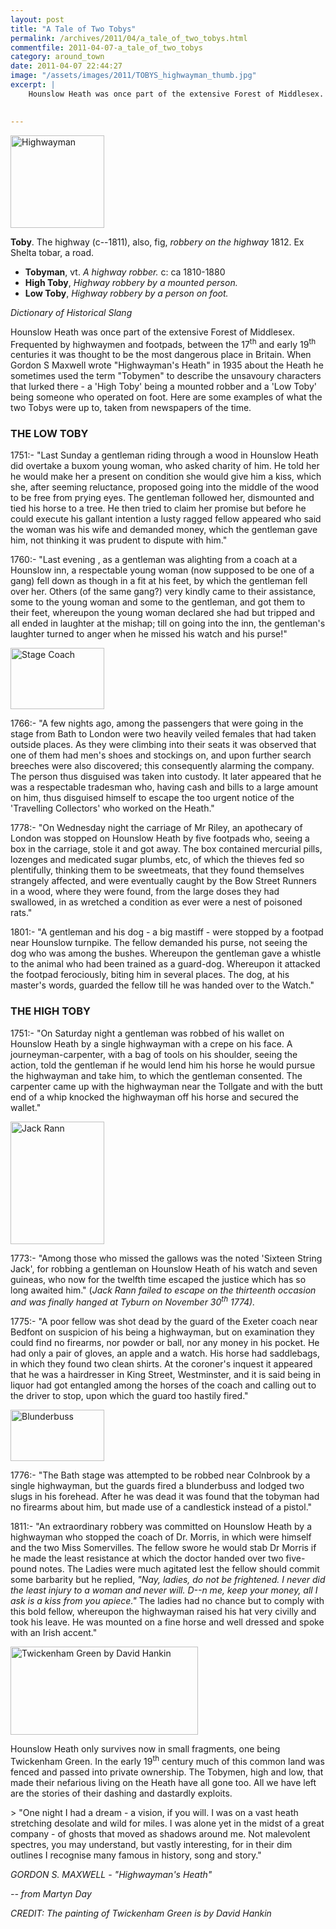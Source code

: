 ```yaml
---
layout: post
title: "A Tale of Two Tobys"
permalink: /archives/2011/04/a_tale_of_two_tobys.html
commentfile: 2011-04-07-a_tale_of_two_tobys
category: around_town
date: 2011-04-07 22:44:27
image: "/assets/images/2011/TOBYS_highwayman_thumb.jpg"
excerpt: |
    Hounslow Heath was once part of the extensive Forest of Middlesex. Frequented by highwaymen and footpads, between the 17<sup>th</sup> and early 19<sup>th</sup> centuries it was thought to be the most dangerous place in Britain. When Gordon S Maxwell wrote "Highwayman's Heath" in 1935 about the Heath he sometimes used the term "Tobymen" to describe the unsavoury characters that lurked there - a 'High Toby' being a mounted robber and a 'Low Toby' being someone who operated on foot. Here are some examples of what the two Tobys were up to, taken from newspapers of the time.
    

---
```


<div markdown="1" class="box">
<a href="/assets/images/2011/TOBYS_highwayman.jpg" title="See larger version of - Highwayman"><img src="/assets/images/2011/TOBYS_highwayman_thumb.jpg" width="150" height="148" alt="Highwayman" class="photo right" /></a>

**Toby**. The highway (c--1811), also, fig, *robbery on the highway* 1812. Ex Shelta tobar, a road.

-   **Tobyman**, vt. *A highway robber.* c: ca 1810-1880
-   **High Toby**, *Highway robbery by a mounted person.*
-   **Low Toby**, *Highway robbery by a person on foot.*

<cite>Dictionary of Historical Slang</cite>

</div>
Hounslow Heath was once part of the extensive Forest of Middlesex. Frequented by highwaymen and footpads, between the 17<sup>th</sup> and early 19<sup>th</sup> centuries it was thought to be the most dangerous place in Britain. When Gordon S Maxwell wrote "Highwayman's Heath" in 1935 about the Heath he sometimes used the term "Tobymen" to describe the unsavoury characters that lurked there - a 'High Toby' being a mounted robber and a 'Low Toby' being someone who operated on foot. Here are some examples of what the two Tobys were up to, taken from newspapers of the time.

### THE LOW TOBY

1751:- "Last Sunday a gentleman riding through a wood in Hounslow Heath did overtake a buxom young woman, who asked charity of him. He told her he would make her a present on condition she would give him a kiss, which she, after seeming reluctance, proposed going into the middle of the wood to be free from prying eyes. The gentleman followed her, dismounted and tied his horse to a tree. He then tried to claim her promise but before he could execute his gallant intention a lusty ragged fellow appeared who said the woman was his wife and demanded money, which the gentleman gave him, not thinking it was prudent to dispute with him."

1760:- "Last evening , as a gentleman was alighting from a coach at a Hounslow inn, a respectable young woman (now supposed to be one of a gang) fell down as though in a fit at his feet, by which the gentleman fell over her. Others (of the same gang?) very kindly came to their assistance, some to the young woman and some to the gentleman, and got them to their feet, whereupon the young woman declared she had but tripped and all ended in laughter at the mishap; till on going into the inn, the gentleman's laughter turned to anger when he missed his watch and his purse!"

<a href="/assets/images/2011/TOBYS_stage-coach.jpg" title="See larger version of - Stage Coach"><img src="/assets/images/2011/TOBYS_stage-coach_thumb.jpg" width="150" height="98" alt="Stage Coach" class="photo right" /></a>

1766:- "A few nights ago, among the passengers that were going in the stage from Bath to London were two heavily veiled females that had taken outside places. As they were climbing into their seats it was observed that one of them had men's shoes and stockings on, and upon further search breeches were also discovered; this consequently alarming the company. The person thus disguised was taken into custody. It later appeared that he was a respectable tradesman who, having cash and bills to a large amount on him, thus disguised himself to escape the too urgent notice of the 'Travelling Collectors' who worked on the Heath."

1778:- "On Wednesday night the carriage of Mr Riley, an apothecary of London was stopped on Hounslow Heath by five footpads who, seeing a box in the carriage, stole it and got away. The box contained mercurial pills, lozenges and medicated sugar plumbs, etc, of which the thieves fed so plentifully, thinking them to be sweetmeats, that they found themselves strangely affected, and were eventually caught by the Bow Street Runners in a wood, where they were found, from the large doses they had swallowed, in as wretched a condition as ever were a nest of poisoned rats."

1801:- "A gentleman and his dog - a big mastiff - were stopped by a footpad near Hounslow turnpike. The fellow demanded his purse, not seeing the dog who was among the bushes. Whereupon the gentleman gave a whistle to the animal who had been trained as a guard-dog. Whereupon it attacked the footpad ferociously, biting him in several places. The dog, at his master's words, guarded the fellow till he was handed over to the Watch."

### THE HIGH TOBY

1751:- "On Saturday night a gentleman was robbed of his wallet on Hounslow Heath by a single highwayman with a crepe on his face. A journeyman-carpenter, with a bag of tools on his shoulder, seeing the action, told the gentleman if he would lend him his horse he would pursue the highwayman and take him, to which the gentleman consented. The carpenter came up with the highwayman near the Tollgate and with the butt end of a whip knocked the highwayman off his horse and secured the wallet."

<a href="/assets/images/2011/TOBYS_Jack_Rann.jpg" title="See larger version of - Jack Rann"><img src="/assets/images/2011/TOBYS_Jack_Rann_thumb.jpg" width="150" height="196" alt="Jack Rann" class="photo right" /></a>

1773:- "Among those who missed the gallows was the noted 'Sixteen String Jack', for robbing a gentleman on Hounslow Heath of his watch and seven guineas, who now for the twelfth time escaped the justice which has so long awaited him." (<em>Jack Rann failed to escape on the thirteenth occasion and was finally hanged at Tyburn on November 30<sup>th</sup> 1774).</em>

1775:- "A poor fellow was shot dead by the guard of the Exeter coach near Bedfont on suspicion of his being a highwayman, but on examination they could find no firearms, nor powder or ball, nor any money in his pocket. He had only a pair of gloves, an apple and a watch. His horse had saddlebags, in which they found two clean shirts. At the coroner's inquest it appeared that he was a hairdresser in King Street, Westminster, and it is said being in liquor had got entangled among the horses of the coach and calling out to the driver to stop, upon which the guard too hastily fired."

<a href="/assets/images/2011/TOBYS_blunderbuss.jpg" title="See larger version of - Blunderbuss"><img src="/assets/images/2011/TOBYS_blunderbuss_thumb.jpg" width="150" height="82" alt="Blunderbuss" class="photo right" /></a>

1776:- "The Bath stage was attempted to be robbed near Colnbrook by a single highwayman, but the guards fired a blunderbuss and lodged two slugs in his forehead. After he was dead it was found that the tobyman had no firearms about him, but made use of a candlestick instead of a pistol."

1811:- "An extraordinary robbery was committed on Hounslow Heath by a highwayman who stopped the coach of Dr. Morris, in which were himself and the two Miss Somervilles. The fellow swore he would stab Dr Morris if he made the least resistance at which the doctor handed over two five-pound notes. The Ladies were much agitated lest the fellow should commit some barbarity but he replied, <em>"Nay, ladies, do not be frightened. I never did the least injury to a woman and never will. D--n me, keep your money, all I ask is a kiss from you apiece."</em> The ladies had no chance but to comply with this bold fellow, whereupon the highwayman raised his hat very civilly and took his leave. He was mounted on a fine horse and well dressed and spoke with an Irish accent."

<div markdown="1" class="box">
<a href="/assets/images/2011/TOBYS_Twickenham_Green.jpg" title="See larger version of - Twickenham Green"><img src="/assets/images/2011/TOBYS_Twickenham_Green_thumb.jpg" width="300" height="141" alt="Twickenham Green by David Hankin" class="photo center" /></a>

Hounslow Heath only survives now in small fragments, one being Twickenham Green. In the early 19<sup>th</sup> century much of this common land was fenced and passed into private ownership. The Tobymen, high and low, that made their nefarious living on the Heath have all gone too. All we have left are the stories of their dashing and dastardly exploits.

</div>
> "One night I had a dream - a vision, if you will. I was on a vast heath stretching desolate and wild for miles. I was alone yet in the midst of a great company - of ghosts that moved as shadows around me. Not malevolent spectres, you may understand, but vastly interesting, for in their dim outlines I recognise many famous in history, song and story."

<cite>GORDON S. MAXWELL - "Highwayman's Heath"</cite>

<cite>-- from Martyn Day</cite>

*CREDIT: The painting of Twickenham Green is by David Hankin*
